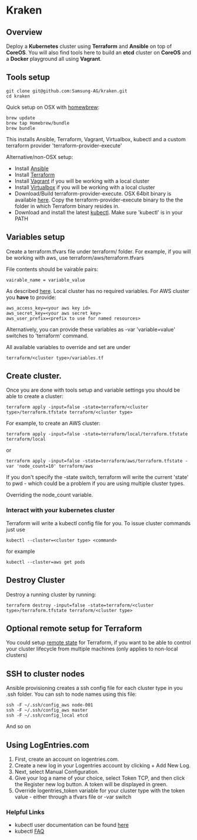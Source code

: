 # Kraken

## Overview
Deploy a __Kubernetes__ cluster using __Terraform__  and __Ansible__ on top of __CoreOS__. You will also find tools here to build an __etcd__ cluster on __CoreOS__ and a __Docker__ playground all using __Vagrant__.

## Tools setup
 
    git clone git@github.com:Samsung-AG/kraken.git
    cd kraken
 
Quick setup on OSX with [homewbrew](http://brew.sh/):
    
    brew update
    brew tap Homebrew/bundle
    brew bundle
    
This installs Ansible, Terraform, Vagrant, Virtualbox, kubectl and a custom terraform provider 'terraform-provider-execute'

Alternative/non-OSX setup:

* Install [Ansible](https://github.com/ansible/ansible/releases)
* Install [Terraform](https://terraform.io/downloads.html)
* Install [Vagrant](https://www.vagrantup.com/downloads.html) if you will be working with a local cluster
* Install [Virtualbox](https://www.virtualbox.org/wiki/Downloads) if you will be working with a local cluster
* Download/Build terraform-provider-execute. OSX 64bit binary is available [here](https://github.com/Samsung-AG/terraform-provider-execute/releases). Copy the terraform-provider-execute binary to the the folder in which Terraform binary resides in.
* Download and install the latest [kubectl](https://github.com/GoogleCloudPlatform/kubernetes/releases/latest). Make sure 'kubectl' is in your PATH

## Variables setup

Create a terraform.tfvars file under terraform/<cluster type> folder. For example, if you will be working with aws, use terraform/aws/terraform.tfvars

File contents should be vairable pairs:

    vairable_name = variable_value
    
As described [here](https://www.terraform.io/intro/getting-started/variables.html). Local cluster has no required variables. For AWS cluster you __have__ to provide:

    aws_access_key=<your aws key id>
    aws_secret_key=<your aws secret key>
    aws_user_prefix=<prefix to use for named resources>
    
Alternatively, you can provide these variables as -var 'variable=value' switches to 'terraform' command. 

All available variables to override and set are under 

    terraform/<cluster type>/variables.tf

## Create cluster.

Once you are done with tools setup and variable settings you should be able to create a cluster:
    
    terraform apply -input=false -state=terraform/<cluster type>/terraform.tfstate terraform/<cluster type>
    
For example, to create an AWS cluster:

    terraform apply -input=false -state=terraform/local/terraform.tfstate terraform/local
    
or 

    terraform apply -input=false -state=terraform/aws/terraform.tfstate -var 'node_count=10' terraform/aws

If you don't specify the -state switch, terraform will write the current 'state' to pwd - which could be a problem if you are using multiple cluster types. 
    
Overriding the node_count variable.

### Interact with your kubernetes cluster
Terraform will write a kubectl config file for you. To issue cluster commands just use 

    kubectl --cluster=<cluster type> <command>
    
for example

    kubectl --cluster=aws get pods

## Destroy Cluster
Destroy a running cluster by running:

    terraform destroy -input=false -state=terraform/<cluster type>/terraform.tfstate terraform/<cluster type>

## Optional remote setup for Terraform
You could setup [remote state](https://www.terraform.io/intro/getting-started/remote.html) for Terraform, if you want to be able to control your cluster lifecycle from multiple machines (only applies to non-local clusters)

## SSH to cluster nodes
Ansible provisioning creates a ssh config file for each cluster type in you .ssh folder. You can ssh to node names using this file:

    ssh -F ~/.ssh/config_aws node-001
    ssh -F ~/.ssh/config_aws master
    ssh -F ~/.ssh/config_local etcd

And so on

## Using LogEntries.com

1. First, create an account on logentries.com.
2. Create a new log in your Logentries account by clicking + Add New Log.
3. Next, select Manual Configuration.
4. Give your log a name of your choice, select Token TCP, and then click the Register new log button. A token will be displayed in green.
5. Override logentries_token variable for your cluster type with the token value - either through a tfvars file or -var switch

### Helpful Links
* kubectl user documentation can be found [here](https://github.com/GoogleCloudPlatform/kubernetes/blob/master/docs/kubectl.md)
*  kubectl [FAQ](https://github.com/GoogleCloudPlatform/kubernetes/wiki/User-FAQ)
